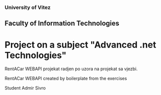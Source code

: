 
### University of Vitez
## Faculty of Information Technologies
# Project on a subject "Advanced .net Technologies"

RentACar WEBAPI projekat radjen po uzora na projekat sa vjezbi.

RentACar WEBAPI created by boilerplate from the exercises

Student Admir Sivro

